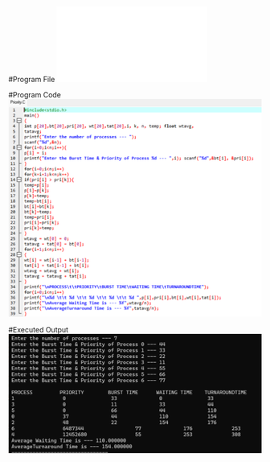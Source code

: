 #Program File
![Priority](Priority.C)

#Program Code
![Program Code](ProgramCode.png)

#Executed Output
![Output](Output.png)
